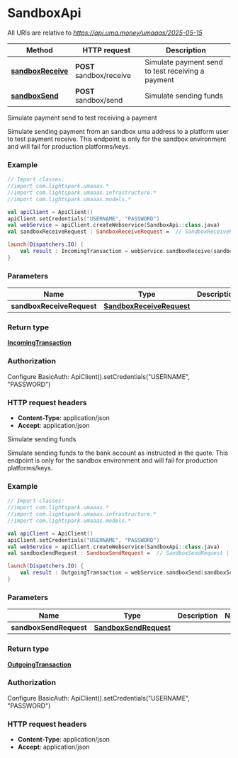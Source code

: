 # SandboxApi

All URIs are relative to *https://api.uma.money/umaaas/2025-05-15*

| Method | HTTP request | Description |
| ------------- | ------------- | ------------- |
| [**sandboxReceive**](SandboxApi.md#sandboxReceive) | **POST** sandbox/receive | Simulate payment send to test receiving a payment |
| [**sandboxSend**](SandboxApi.md#sandboxSend) | **POST** sandbox/send | Simulate sending funds |



Simulate payment send to test receiving a payment

Simulate sending payment from an sandbox uma address to a platform user to test payment receive. This endpoint is only for the sandbox environment and will fail for production platforms/keys. 

### Example
```kotlin
// Import classes:
//import com.lightspark.umaaas.*
//import com.lightspark.umaaas.infrastructure.*
//import com.lightspark.umaaas.models.*

val apiClient = ApiClient()
apiClient.setCredentials("USERNAME", "PASSWORD")
val webService = apiClient.createWebservice(SandboxApi::class.java)
val sandboxReceiveRequest : SandboxReceiveRequest =  // SandboxReceiveRequest | 

launch(Dispatchers.IO) {
    val result : IncomingTransaction = webService.sandboxReceive(sandboxReceiveRequest)
}
```

### Parameters
| Name | Type | Description  | Notes |
| ------------- | ------------- | ------------- | ------------- |
| **sandboxReceiveRequest** | [**SandboxReceiveRequest**](SandboxReceiveRequest.md)|  | |

### Return type

[**IncomingTransaction**](IncomingTransaction.md)

### Authorization


Configure BasicAuth:
    ApiClient().setCredentials("USERNAME", "PASSWORD")

### HTTP request headers

 - **Content-Type**: application/json
 - **Accept**: application/json


Simulate sending funds

Simulate sending funds to the bank account as instructed in the quote.  This endpoint is only for the sandbox environment and will fail for production platforms/keys. 

### Example
```kotlin
// Import classes:
//import com.lightspark.umaaas.*
//import com.lightspark.umaaas.infrastructure.*
//import com.lightspark.umaaas.models.*

val apiClient = ApiClient()
apiClient.setCredentials("USERNAME", "PASSWORD")
val webService = apiClient.createWebservice(SandboxApi::class.java)
val sandboxSendRequest : SandboxSendRequest =  // SandboxSendRequest | 

launch(Dispatchers.IO) {
    val result : OutgoingTransaction = webService.sandboxSend(sandboxSendRequest)
}
```

### Parameters
| Name | Type | Description  | Notes |
| ------------- | ------------- | ------------- | ------------- |
| **sandboxSendRequest** | [**SandboxSendRequest**](SandboxSendRequest.md)|  | |

### Return type

[**OutgoingTransaction**](OutgoingTransaction.md)

### Authorization


Configure BasicAuth:
    ApiClient().setCredentials("USERNAME", "PASSWORD")

### HTTP request headers

 - **Content-Type**: application/json
 - **Accept**: application/json


